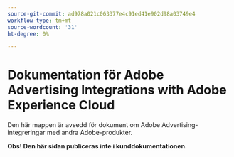 ```yaml
---
source-git-commit: ad978a021c063377e4c91ed41e902d98a03749e4
workflow-type: tm+mt
source-wordcount: '31'
ht-degree: 0%

---
```

# Dokumentation för Adobe Advertising Integrations with Adobe Experience Cloud

Den här mappen är avsedd för dokument om Adobe Advertising-integreringar med andra Adobe-produkter.

**Obs! Den här sidan publiceras inte i kunddokumentationen.**
